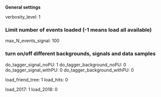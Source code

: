 **General settings**

verbosity_level:  1

### Limit number of events loaded (-1 means load all available)
max_N_events_signal:  100

### turn on/off different backgrounds, signals and data samples
do_tagger_signal_noPU:                1
do_tagger_background_noPU:      0
do_tagger_signal_withPU:             0
do_tagger_background_withPU:   0

load_friend_tree:  1
load_hits:             0

load_2017: 1
load_2018: 0


